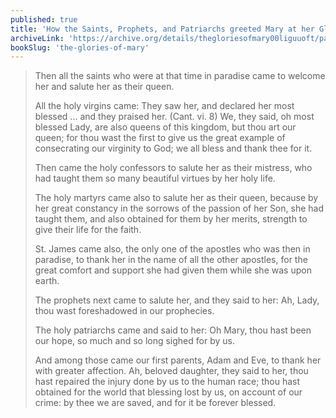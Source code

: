 ```yaml
---
published: true
title: 'How the Saints, Prophets, and Patriarchs greeted Mary at her Glorious Entrance into Heaven'
archiveLink: 'https://archive.org/details/thegloriesofmary00liguuoft/page/502?view=theater'
bookSlug: 'the-glories-of-mary'
---
```


> Then all the saints who were at that time in paradise came to welcome her and salute her as their queen.
>
> All the holy virgins came: They saw her, and declared her most blessed ... and they praised her. (Cant. vi. 8) We, they said, oh most blessed Lady, are also queens of this kingdom, but thou art our queen; for thou wast the first to give us the great example of consecrating our virginity to God; we all bless and thank thee for it.
>
> Then came the holy confessors to salute her as their mistress, who had taught them so many beautiful virtues by her holy life.
>
> The holy martyrs came also to salute her as their queen, because by her great constancy in the sorrows of the passion of her Son, she had taught them, and also obtained for them by her merits, strength to give their life for the faith.
>
> St. James came also, the only one of the apostles who was then in paradise, to thank her in the name of all the other apostles, for the great comfort and support she had given them while she was upon earth.
>
> The prophets next came to salute her, and they said to her: Ah, Lady, thou wast foreshadowed in our prophecies.
>
> The holy patriarchs came and said to her: Oh Mary, thou hast been our hope, so much and so long sighed for by us.
>
> And among those came our first parents, Adam and Eve, to thank her with greater affection. Ah, beloved daughter, they said to her, thou hast repaired the injury done by us to the human race; thou hast obtained for the world that blessing lost by us, on account of our crime: by thee we are saved, and for it be forever blessed.